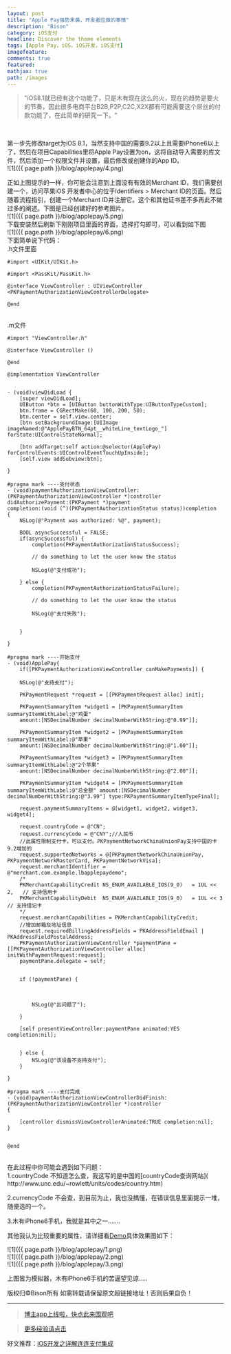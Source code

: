 ```yaml
---
layout: post
title: "Apple Pay强势来袭，开发者应做的事情"
description: "Bison"
category: iOS支付
headline: Discover the theme elements
tags: [Apple Pay，iOS，iOS开发，iOS支付]
imagefeature: 
comments: true
featured: 
mathjax: true
path: /images
---
```



>&quot;iOS8.1就已经有这个功能了，只是木有现在这么的火，现在的趋势是要火的节奏，因此很多电商平台B2B,P2P,C2C,X2X都有可能需要这个屌丝的付款功能了，在此简单的研究一下。&quot;

<br>

第一步先修改target为iOS 8.1，当然支持中国的需要9.2以上且需要iPhone6以上了，然后在项目Capabilities里将Apple Pay设置为on，这将自动导入需要的库文件，然后添加一个权限文件并设置，最后修改或创建你的App ID。<br>
![1]({{ page.path }}/blog/applepay/4.png)<br>

正如上图提示的一样，你可能会注意到上面没有有效的Merchant ID，我们需要创建一个，访问苹果iOS 开发者中心的位于Identifiers > Merchant ID的页面。然后随着流程指引，创建一个Merchant ID并注册它。这个和其他证书差不多再此不做过多的阐述。下图是已经创建好的参考图片。<br>
![1]({{ page.path }}/blog/applepay/5.png)<br>
下载安装然后刷新下刚刚项目里面的界面，选择打勾即可，可以看到如下图<br>
![1]({{ page.path }}/blog/applepay/6.png)<br>
下面简单说下代码：<br>
.h文件里面<br>

    #import <UIKit/UIKit.h>

    #import <PassKit/PassKit.h>

    @interface ViewController : UIViewController <PKPaymentAuthorizationViewControllerDelegate>

    @end

<br>
.m文件<br>


    #import "ViewController.h"

    @interface ViewController ()

    @end

    @implementation ViewController


    - (void)viewDidLoad {
        [super viewDidLoad];
        UIButton *btn = [UIButton buttonWithType:UIButtonTypeCustom];
        btn.frame = CGRectMake(60, 100, 200, 50);
        btn.center = self.view.center;
        [btn setBackgroundImage:[UIImage imageNamed:@"ApplePayBTN_64pt__whiteLine_textLogo_"] forState:UIControlStateNormal];

        [btn addTarget:self action:@selector(ApplePay) forControlEvents:UIControlEventTouchUpInside];
        [self.view addSubview:btn];

    }

    #pragma mark ----支付状态
    - (void)paymentAuthorizationViewController:(PKPaymentAuthorizationViewController *)controller
    didAuthorizePayment:(PKPayment *)payment
    completion:(void (^)(PKPaymentAuthorizationStatus status))completion
    {
        NSLog(@"Payment was authorized: %@", payment);

        BOOL asyncSuccessful = FALSE;
        if(asyncSuccessful) {
            completion(PKPaymentAuthorizationStatusSuccess);

            // do something to let the user know the status

            NSLog(@"支付成功");

        } else {
            completion(PKPaymentAuthorizationStatusFailure);

            // do something to let the user know the status

            NSLog(@"支付失败");


        }

    }

    #pragma mark ----开始支付
    - (void)ApplePay{
        if([PKPaymentAuthorizationViewController canMakePayments]) {

        NSLog(@"支持支付");

        PKPaymentRequest *request = [[PKPaymentRequest alloc] init];

        PKPaymentSummaryItem *widget1 = [PKPaymentSummaryItem summaryItemWithLabel:@"鸡蛋"
        amount:[NSDecimalNumber decimalNumberWithString:@"0.99"]];

        PKPaymentSummaryItem *widget2 = [PKPaymentSummaryItem summaryItemWithLabel:@"苹果"
        amount:[NSDecimalNumber decimalNumberWithString:@"1.00"]];

        PKPaymentSummaryItem *widget3 = [PKPaymentSummaryItem summaryItemWithLabel:@"2个苹果"
        amount:[NSDecimalNumber decimalNumberWithString:@"2.00"]];

        PKPaymentSummaryItem *widget4 = [PKPaymentSummaryItem summaryItemWithLabel:@"总金额" amount:[NSDecimalNumber decimalNumberWithString:@"3.99"] type:PKPaymentSummaryItemTypeFinal];

        request.paymentSummaryItems = @[widget1, widget2, widget3, widget4];

        request.countryCode = @"CN";
        request.currencyCode = @"CNY";//人民币
        //此属性限制支付卡，可以支付。PKPaymentNetworkChinaUnionPay支持中国的卡 9.2增加的
        request.supportedNetworks = @[PKPaymentNetworkChinaUnionPay, PKPaymentNetworkMasterCard, PKPaymentNetworkVisa];
        request.merchantIdentifier = @"merchant.com.example.lbapplepaydemo";
        /*
        PKMerchantCapabilityCredit NS_ENUM_AVAILABLE_IOS(9_0)   = 1UL << 2,   // 支持信用卡
        PKMerchantCapabilityDebit  NS_ENUM_AVAILABLE_IOS(9_0)   = 1UL << 3    // 支持借记卡
        */
        request.merchantCapabilities = PKMerchantCapabilityCredit;
        //增加邮箱及地址信息
        request.requiredBillingAddressFields = PKAddressFieldEmail | PKAddressFieldPostalAddress;
        PKPaymentAuthorizationViewController *paymentPane = [[PKPaymentAuthorizationViewController alloc] initWithPaymentRequest:request];
        paymentPane.delegate = self;
 

        if (!paymentPane) {



            NSLog(@"出问题了");

        }

        [self presentViewController:paymentPane animated:YES completion:nil];


        } else {
            NSLog(@"该设备不支持支付");
        }

    }

    #pragma mark ----支付完成
    - (void)paymentAuthorizationViewControllerDidFinish:(PKPaymentAuthorizationViewController *)controller
    {

        [controller dismissViewControllerAnimated:TRUE completion:nil];
    }


    @end

<br>
在此过程中你可能会遇到如下问题：<br>
1.countryCode 不知道怎么查，我这写的是中国的[countryCode查询网站]( http://www.unc.edu/~rowlett/units/codes/country.htm)<br>

2.currencyCode 不会查，到目前为止，我也没搞懂，在错误信息里面提示一堆，随便选的一个。<br>

3.木有iPhone6手机，我就是其中之一.......<br>

其他我认为比较重要的属性，请详细看[Demo](https://github.com/AllLuckly/LBAppple-PayDemo)具体效果图如下：<br>

![1]({{ page.path }}/blog/applepay/1.png)<br>
![1]({{ page.path }}/blog/applepay/2.png)<br>
![1]({{ page.path }}/blog/applepay/3.png)<br>

上图皆为模拟器，木有iPhone6手机的苦逼望见谅.....<br>

版权归©Bison所有 如需转载请保留原文超链接地址！否则后果自负！<br>

----------------------------------------------------------

> [博主app上线啦，快点此来围观吧](https://itunes.apple.com/us/app/it-blog-zi-xueios-kai-fa-jin/id1067787090?l=zh&ls=1&mt=8)<br>

> [更多经验请点击](http://allluckly.cn/)<br>

好文推荐：[iOS开发之详解连连支付集成](http://allluckly.cn/ios支付/lianlianzhifu/)<br>

